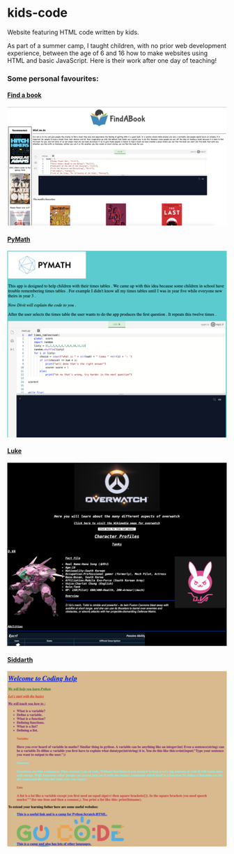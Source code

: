# kids-code

Website featuring HTML code written by kids. 

As part of a summer camp, I taught children, with no prior web development experience, between the age of 6 and 16 how to make websites using HTML and basic JavaScript. Here is their work after one day of teaching! 

### Some personal favourites:

#### [Find a book](https://github.soneji.xyz/kids-code/2019_Summer_Harrow_2/FindABook/)
![](screenshots/2.png)

#### [PyMath](https://github.soneji.xyz/kids-code/2019_Summer_Harrow_2/PyMath.html/)
![](screenshots/3.png)

#### [Luke](https://github.soneji.xyz/kids-code/2019_Summer_Harrow_2/luke/)
![](screenshots/4.png)

#### [Siddarth](https://github.soneji.xyz/kids-code/2019_Summer_Harrow_1/siddharth/)
![](screenshots/1.png)
